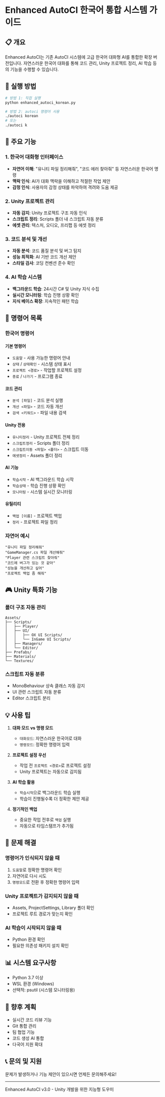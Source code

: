 # Enhanced AutoCI 한국어 통합 시스템 가이드

## 📋 개요

Enhanced AutoCI는 기존 AutoCI 시스템에 고급 한국어 대화형 AI를 통합한 확장 버전입니다. 자연스러운 한국어 대화를 통해 코드 관리, Unity 프로젝트 정리, AI 학습 등의 기능을 수행할 수 있습니다.

## 🚀 실행 방법

```bash
# 방법 1: 직접 실행
python enhanced_autoci_korean.py

# 방법 2: autoci 명령어 사용
./autoci korean
# 또는
./autoci k
```

## 🎯 주요 기능

### 1. 한국어 대화형 인터페이스
- **자연어 이해**: "유니티 파일 정리해줘", "코드 에러 찾아줘" 등 자연스러운 한국어 명령
- **맥락 인식**: AI가 대화 맥락을 이해하고 적절한 작업 제안
- **감정 인식**: 사용자의 감정 상태를 파악하여 격려와 도움 제공

### 2. Unity 프로젝트 관리
- **자동 감지**: Unity 프로젝트 구조 자동 인식
- **스크립트 정리**: Scripts 폴더 내 스크립트 자동 분류
- **에셋 관리**: 텍스처, 오디오, 프리팹 등 에셋 정리

### 3. 코드 분석 및 개선
- **자동 분석**: 코드 품질 분석 및 버그 탐지
- **성능 최적화**: AI 기반 코드 개선 제안
- **스타일 검사**: 코딩 컨벤션 준수 확인

### 4. AI 학습 시스템
- **백그라운드 학습**: 24시간 C# 및 Unity 지식 수집
- **실시간 모니터링**: 학습 진행 상황 확인
- **지식 베이스 확장**: 지속적인 패턴 학습

## 📝 명령어 목록

### 한국어 명령어

#### 기본 명령어
- `도움말` - 사용 가능한 명령어 안내
- `상태` / `상태확인` - 시스템 상태 표시
- `프로젝트 <경로>` - 작업할 프로젝트 설정
- `종료` / `나가기` - 프로그램 종료

#### 코드 관리
- `분석 [파일]` - 코드 분석 실행
- `개선 <파일>` - 코드 자동 개선
- `검색 <키워드>` - 파일 내용 검색

#### Unity 전용
- `유니티정리` - Unity 프로젝트 전체 정리
- `스크립트정리` - Scripts 폴더 정리
- `스크립트이동 <파일> <폴더>` - 스크립트 이동
- `에셋정리` - Assets 폴더 정리

#### AI 기능
- `학습시작` - AI 백그라운드 학습 시작
- `학습상태` - 학습 진행 상황 확인
- `모니터링` - 시스템 실시간 모니터링

#### 유틸리티
- `백업 [이름]` - 프로젝트 백업
- `정리` - 프로젝트 파일 정리

### 자연어 예시

```
"유니티 파일 정리해줘"
"GameManager.cs 파일 개선해줘"
"Player 관련 스크립트 찾아줘"
"코드에 버그가 있는 것 같아"
"성능을 개선하고 싶어"
"프로젝트 백업 좀 해줘"
```

## 🎮 Unity 특화 기능

### 폴더 구조 자동 관리
```
Assets/
├── Scripts/
│   ├── Player/
│   ├── UI/
│   │   ├── OX UI Scripts/
│   │   └── InGame UI Scripts/
│   ├── Managers/
│   └── Editor/
├── Prefabs/
├── Materials/
└── Textures/
```

### 스크립트 자동 분류
- MonoBehaviour 상속 클래스 자동 감지
- UI 관련 스크립트 자동 분류
- Editor 스크립트 분리

## 💡 사용 팁

1. **대화 모드 vs 명령 모드**
   - `대화모드`: 자연스러운 한국어로 대화
   - `명령모드`: 정확한 명령어 입력

2. **프로젝트 설정 우선**
   - 작업 전 `프로젝트 <경로>`로 프로젝트 설정
   - Unity 프로젝트는 자동으로 감지됨

3. **AI 학습 활용**
   - `학습시작`으로 백그라운드 학습 실행
   - 학습이 진행될수록 더 정확한 제안 제공

4. **정기적인 백업**
   - 중요한 작업 전후로 `백업` 실행
   - 자동으로 타임스탬프가 추가됨

## 🔧 문제 해결

### 명령어가 인식되지 않을 때
1. `도움말`로 정확한 명령어 확인
2. 자연어로 다시 시도
3. `명령모드`로 전환 후 정확한 명령어 입력

### Unity 프로젝트가 감지되지 않을 때
- Assets, ProjectSettings, Library 폴더 확인
- 프로젝트 루트 경로가 맞는지 확인

### AI 학습이 시작되지 않을 때
- Python 환경 확인
- 필요한 의존성 패키지 설치 확인

## 📊 시스템 요구사항

- Python 3.7 이상
- WSL 환경 (Windows)
- 선택적: psutil (시스템 모니터링용)

## 🎯 향후 계획

- 실시간 코드 리뷰 기능
- Git 통합 관리
- 팀 협업 기능
- 코드 생성 AI 통합
- 다국어 지원 확대

## 📞 문의 및 지원

문제가 발생하거나 기능 제안이 있으시면 언제든 문의해주세요!

---
Enhanced AutoCI v3.0 - Unity 개발을 위한 지능형 도우미